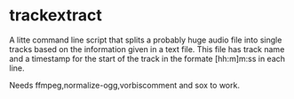 # trackextract

A litte command line script that splits a probably huge audio file into single tracks based on the information given in a text file.
This file has track name and a timestamp for the start of the track in the formate [hh:m]m:ss in each line.

Needs ffmpeg,normalize-ogg,vorbiscomment and sox to work. 
